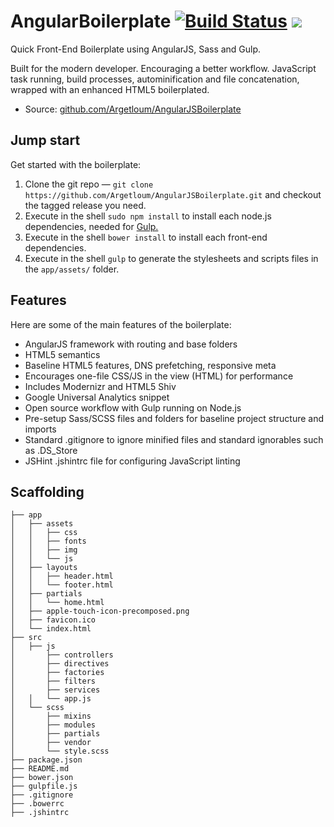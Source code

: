 # AngularBoilerplate [![Build Status](https://travis-ci.org/Argetloum/AngularBoilerplate.png)](https://travis-ci.org/Argetloum/AngularBoilerplate) <img src="http://img.shields.io/badge/Built%20with-Gulp-red.svg" />

Quick Front-End Boilerplate using AngularJS, Sass and Gulp.

Built for the modern developer. Encouraging a better workflow. JavaScript task running, build processes, autominification and file concatenation, wrapped with an enhanced HTML5 boilerplated.

* Source: [github.com/Argetloum/AngularJSBoilerplate](http://github.com/Argetloum/AngularJSBoilerplate)


## Jump start

Get started with the boilerplate:

1. Clone the git repo — `git clone https://github.com/Argetloum/AngularJSBoilerplate.git` and checkout the tagged release you need.
2. Execute in the shell `sudo npm install` to install each node.js dependencies, needed for [Gulp.](http://gulpjs.com/)
3. Execute in the shell `bower install` to install each front-end dependencies.
4. Execute in the shell `gulp` to generate the stylesheets and scripts files in the `app/assets/` folder.

## Features

Here are some of the main features of the boilerplate:

* AngularJS framework with routing and base folders
* HTML5 semantics
* Baseline HTML5 features, DNS prefetching, responsive meta
* Encourages one-file CSS/JS in the view (HTML) for performance
* Includes Modernizr and HTML5 Shiv
* Google Universal Analytics snippet
* Open source workflow with Gulp running on Node.js
* Pre-setup Sass/SCSS files and folders for baseline project structure and imports
* Standard .gitignore to ignore minified files and standard ignorables such as .DS_Store
* JSHint .jshintrc file for configuring JavaScript linting

## Scaffolding

````
├── app
│   ├── assets
│   │   ├── css
│   │   ├── fonts
│   │   ├── img
│   │   └── js
│   ├── layouts
│   │   ├── header.html
│   │   └── footer.html
│   ├── partials
│   │   └── home.html
│   ├── apple-touch-icon-precomposed.png
│   ├── favicon.ico
│   └── index.html
├── src
│   ├── js
│       ├── controllers
│       ├── directives
│       ├── factories
│       ├── filters
│       ├── services
│   │   └── app.js
│   └── scss
│       ├── mixins
│       ├── modules
│       ├── partials
│       ├── vendor
│       └── style.scss
├── package.json
├── README.md
├── bower.json
├── gulpfile.js
├── .gitignore
├── .bowerrc
├── .jshintrc
````
